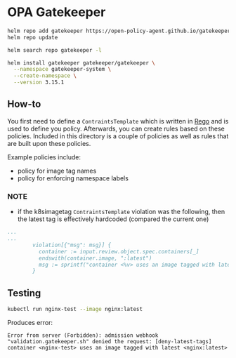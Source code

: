 # OPA Gatekeeper

```sh
helm repo add gatekeeper https://open-policy-agent.github.io/gatekeeper/charts
helm repo update

helm search repo gatekeeper -l

helm install gatekeeper gatekeeper/gatekeeper \
  --namespace gatekeeper-system \
  --create-namespace \
  --version 3.15.1
```

## How-to
You first need to define a `ContraintsTemplate` which is written in [Rego](https://www.openpolicyagent.org/docs/latest/policy-language/) and is used to define you policy.  Afterwards, you can create rules based on these policies.  Included in this directory is a couple of policies as well as rules that are built upon these policies.

Example policies include:
- policy for image tag names
- policy for enforcing namespace labels


### NOTE
- if the k8simagetag `ContraintsTemplate` violation was the following, then the latest tag is effectively hardcoded (compared the current one)
```yaml
...
...
        violation[{"msg": msg}] {
          container := input.review.object.spec.containers[_]
          endswith(container.image, ":latest")
          msg := sprintf("container <%v> uses an image tagged with latest <%v>", [container.name, container.image])
        }
```


## Testing
```sh
kubectl run nginx-test --image nginx:latest
```

Produces error:
```console
Error from server (Forbidden): admission webhook "validation.gatekeeper.sh" denied the request: [deny-latest-tags] container <nginx-test> uses an image tagged with latest <nginx:latest>
```
